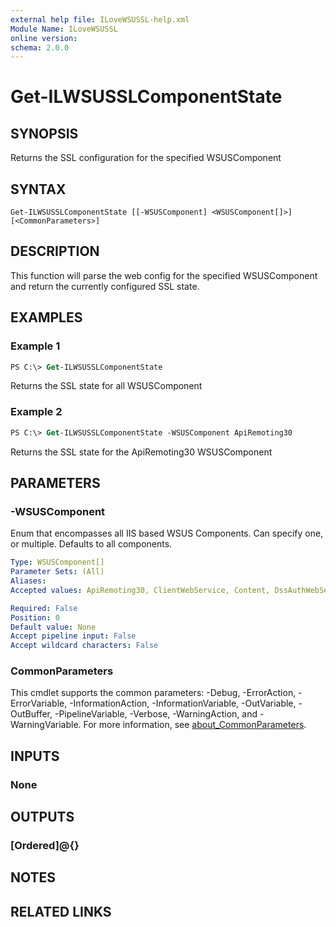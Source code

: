 ```yaml
---
external help file: ILoveWSUSSL-help.xml
Module Name: ILoveWSUSSL
online version:
schema: 2.0.0
---
```


# Get-ILWSUSSLComponentState

## SYNOPSIS

Returns the SSL configuration for the specified WSUSComponent

## SYNTAX

```
Get-ILWSUSSLComponentState [[-WSUSComponent] <WSUSComponent[]>] [<CommonParameters>]
```

## DESCRIPTION

This function will parse the web config for the specified WSUSComponent and return the currently configured SSL state.

## EXAMPLES

### Example 1

```ps
PS C:\> Get-ILWSUSSLComponentState
```

Returns the SSL state for all WSUSComponent

### Example 2

```ps
PS C:\> Get-ILWSUSSLComponentState -WSUSComponent ApiRemoting30
```

Returns the SSL state for the ApiRemoting30 WSUSComponent

## PARAMETERS

### -WSUSComponent

Enum that encompasses all IIS based WSUS Components. Can specify one, or multiple. Defaults to all components.

```yaml
Type: WSUSComponent[]
Parameter Sets: (All)
Aliases:
Accepted values: ApiRemoting30, ClientWebService, Content, DssAuthWebService, Inventory, ReportingWebService, SelfUpdate, ServerSyncWebService, SimpleAuthWebService

Required: False
Position: 0
Default value: None
Accept pipeline input: False
Accept wildcard characters: False
```

### CommonParameters
This cmdlet supports the common parameters: -Debug, -ErrorAction, -ErrorVariable, -InformationAction, -InformationVariable, -OutVariable, -OutBuffer, -PipelineVariable, -Verbose, -WarningAction, and -WarningVariable. For more information, see [about_CommonParameters](http://go.microsoft.com/fwlink/?LinkID=113216).

## INPUTS

### None

## OUTPUTS

### [Ordered]@{}

## NOTES

## RELATED LINKS
